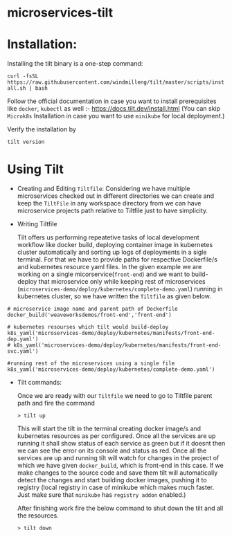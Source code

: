 # microservices-tilt

# Installation: 
Installing the tilt binary is a one-step command:

`curl -fsSL https://raw.githubusercontent.com/windmilleng/tilt/master/scripts/install.sh | bash`

Follow the official documentation in case you want to install prerequisites like `docker`, `kubectl` as well  :- https://docs.tilt.dev/install.html (You can skip `Microk8s` Installation in case you want to use `minikube` for local deployment.)

Verify the installation by 

`tilt version`

# Using Tilt 
* Creating and Editing `Tiltfile`:
Considering we have multiple microservices checked out in different directories we can create and keep the `TiltFile` in any workspace directory from we can have microservice projects path relative to Tiltfile just to have simplicity. 
  
 * Writing Tiltfile
  
    Tilt offers us performing repeatetive tasks of local development workflow like docker build, deploying container image in     kubernetes cluster automatically and sorting up logs of deployments in a sigle terminal. For that we have to provide paths for respective Dockerfile/s and kubernetes resource yaml files. 
    In the given example we are working on a single micorservice(`front-end`) and we want to build-deploy that microservice     only while keeping rest of microservices (`microservices-demo/deploy/kubernetes/complete-demo.yaml`) running in kubernetes    cluster, so we have written the `Tiltfile` as given below.
  
  ```
  # microservice image name and parent path of Dockerfile
  docker_build('weaveworksdemos/front-end','front-end')

  # kubernetes resourses which tilt would build-deploy
  k8s_yaml('microservices-demo/deploy/kubernetes/manifests/front-end-dep.yaml')
  # k8s_yaml('microservices-demo/deploy/kubernetes/manifests/front-end-svc.yaml')

  #running rest of the microservices using a single file
  k8s_yaml('microservices-demo/deploy/kubernetes/complete-demo.yaml') 
  ```
  


 * Tilt commands:
  
    Once we are ready with our `Tiltfile` we need to go to Tiltfile parent path and fire the command 
   
    ``` > tilt up ```
   
      This will start the tilt in the terminal creating docker image/s and kubernetes resources as per configured. Once all   the  services are up running it shall show status of each service as green but if it doesnt then we can see the error on its console and status as red.
      Once all the services are up and running tilt will watch for changes in the project of which we have given `docker_build`, which is front-end in this case. If we make changes to the source code and save them tilt will automatically detect the changes and start building docker images, pushing it to registry (local registry in case of minikube which makes much faster. Just make sure that `minikube` has `registry addon` enabled.)

    After finishing work fire the below command to shut down the tilt and all the resources.
  
    ``` > tilt down ``` 
